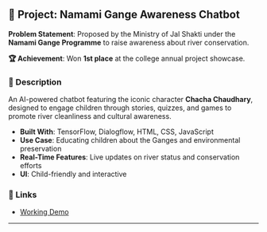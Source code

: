 ## 🚀 Project: Namami Gange Awareness Chatbot

**Problem Statement**: Proposed by the Ministry of Jal Shakti under the **Namami Gange Programme** to raise awareness about river conservation.

**🏆 Achievement**: Won **1st place** at the college annual project showcase.

### 📌 Description
An AI-powered chatbot featuring the iconic character **Chacha Chaudhary**, designed to engage children through stories, quizzes, and games to promote river cleanliness and cultural awareness.

- **Built With**: TensorFlow, Dialogflow, HTML, CSS, JavaScript
- **Use Case**: Educating children about the Ganges and environmental preservation
- **Real-Time Features**: Live updates on river status and conservation efforts
- **UI**: Child-friendly and interactive

### 🔗 Links
- [Working Demo](https://astounding-pixie-f9e57b.netlify.app/)

---

